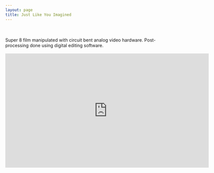 ```yaml
---
layout: page
title: Just Like You Imagined
---
```

<br>
<br>
Super 8 film manipulated with circuit bent analog video hardware. Post-processing done using digital editing software.
<br>
<br>
<iframe src="https://player.vimeo.com/video/148065304" width="640" height="360" frameborder="0" webkitallowfullscreen mozallowfullscreen allowfullscreen></iframe>

